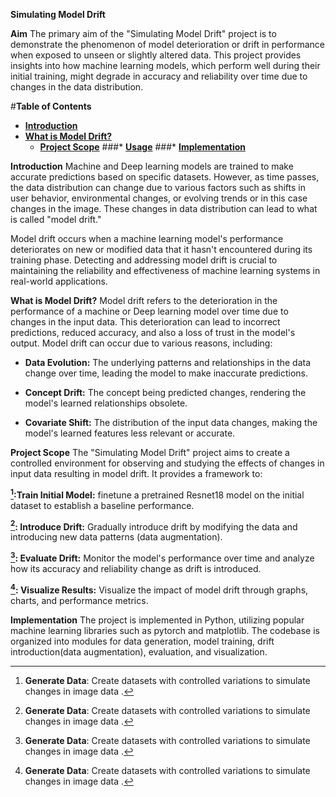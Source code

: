 **Simulating Model Drift**

**Aim**
The primary aim of the "Simulating Model Drift" project is to demonstrate the phenomenon of model deterioration or drift in performance when exposed to unseen or slightly altered data. This project provides insights into how machine learning models, which perform well during their initial training, might degrade in accuracy and reliability over time due to changes in the data distribution.

#**Table of Contents**
* <ins>**Introduction**</ins>
* <ins>**What is Model Drift?**</ins>
  * <ins>**Project Scope**</ins>
###* <ins>**Usage**</ins>
###* <ins>**Implementation**</ins>


**Introduction**
Machine and Deep learning models are trained to make accurate predictions based on specific datasets. However, as time passes, the data distribution can change due to various factors such as shifts in user behavior, environmental changes, or evolving trends or in this case changes in the image. These changes in data distribution can lead to what is called "model drift."

Model drift occurs when a machine learning model's performance deteriorates on new or modified data that it hasn't encountered during its training phase. Detecting and addressing model drift is crucial to maintaining the reliability and effectiveness of machine learning systems in real-world applications.

**What is Model Drift?**
Model drift refers to the deterioration in the performance of a machine or Deep learning model over time due to changes in the input data. This deterioration can lead to incorrect predictions, reduced accuracy, and also a loss of trust in the model's output. Model drift can occur due to various reasons, including:

* **Data Evolution:** The underlying patterns and relationships in the data change over time, leading the model to make inaccurate predictions.

* **Concept Drift:** The concept being predicted changes, rendering the model's learned relationships obsolete.

* **Covariate Shift:** The distribution of the input data changes, making the model's learned features less relevant or accurate.

**Project Scope**
The "Simulating Model Drift" project aims to create a controlled environment for observing and studying the effects of changes in input data resulting in model drift. It provides a framework to:

[^1]: **Generate Data**: Create datasets with controlled variations to simulate changes in image data .

**[^1]:Train Initial Model:** finetune a pretrained Resnet18 model on the initial dataset to establish a baseline performance.

**[^1]: Introduce Drift:** Gradually introduce drift by modifying the data and introducing new data patterns (data augmentation).

**[^1]: Evaluate Drift:** Monitor the model's performance over time and analyze how its accuracy and reliability change as drift is introduced.

**[^1]: Visualize Results:** Visualize the impact of model drift through graphs, charts, and performance metrics.

**Implementation**
The project is implemented in Python, utilizing popular machine learning libraries such as pytorch and matplotlib. The codebase is organized into modules for data generation, model training, drift introduction(data augmentation), evaluation, and visualization.


